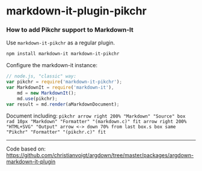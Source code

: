# markdown-it-plugin-pikchr

### How to add Pikchr support to Markdown-It

Use `markdown-it-pikchr` as a regular plugin.

```sh
npm install markdown-it markdown-it-pikchr
```

Configure the markdown-it instance:

```javascript
// node.js, "classic" way:
var pikchr = require('markdown-it-pikchr');
var MarkdownIt = require('markdown-it'),
    md = new MarkdownIt();
    md.use(pikchr);
var result = md.render(aMarkdownDocument);
```

Document including:
    ```pikchr
    arrow right 200% "Markdown" "Source"
    box rad 10px "Markdown" "Formatter" "(markdown.c)" fit
    arrow right 200% "HTML+SVG" "Output"
    arrow <-> down 70% from last box.s
    box same "Pikchr" "Formatter" "(pikchr.c)" fit
    ```


----
Code based on: https://github.com/christianvoigt/argdown/tree/master/packages/argdown-markdown-it-plugin
